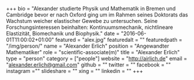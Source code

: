 +++
bio = "Alexander studierte Physik und Mathematik in Bremen und Cambridge bevor er nach Oxford ging um im Rahmen seines Doktorats das Wachstum weicher elastischer Gewebe zu untersuchen. Seine Forschungsinteressen beinhalten: Kontinuumsmechanik, nichtlineare Elastizität, Biomechanik und Biophysik."
date = "2016-06-01T11:00:02+01:00"
featured = "alex.jpg"
featuredalt = ""
featuredpath = "/img/person/"
name = "Alexander Erlich"
position = "Angewandter Mathematiker"
role = "scientific-associate(m)"
title = "Alexander Erlich"
type = "person"
category = ["people"]
website = "http://airlich.de"
email = "alexander.erlich@gmail.com"
github = ""
twitter = ""
facebook = ""
instagram =""
slideshare = ""
xing = ""
linkedin = ""
+++
